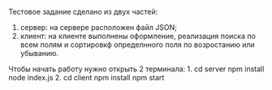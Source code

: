 Тестовое задание сделано из двух частей:
1. сервер: на сервере расположен файл JSON;
2. клиент: на клиенте выполнены оформление, реализация поиска по всем полям и сортировкф определнного поля по возростанию или убыванию.

Чтобы начать работу нужно открыть 2 терминала:
1.
   cd server
   npm install
   node index.js
2.
   cd client
   npm install
   npm start
  
